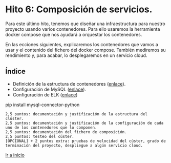 # **Hito 6**: Composición de servicios.
  
Para este último hito, tenemos que diseñar una infraestructura para nuestro proyecto usando varios contenedores. Para ello usaremos la herramienta docker compose que nos ayudará a orquestar los contenedores.

En las ecciones siguientes, explicaremos los contenedores que vamos a usar y el contenido del fichero del docker compose. También mediremos su rendimiento y, para acabar, lo desplegaremos en un servicio cloud.

## Índice

* Definición de la estructura de contenedores ([enlace](estructura.md)).
* Configuración de MySQL ([enlace](confDB.md)).
* Configuración de ELK ([enlace](confELK.md))

pip install mysql-connector-python

    
    2,5 puntos: documentación y justificación de la estructura del clúster.
    2,5 puntos: documentación y justificación de la configuración de cada uno de los contenedores que lo componen.
    2,5 puntos: documentación del fichero de composición.
    2,5 puntos: testeo del cúster.
    [OPCIONAL] + 2 puntos extra: pruebas de velocidad del cúster, grado de terminación del proyecto, despliegue a algún servicio cloud.



[Ir a inicio](../../README.md)